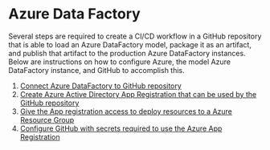 # Azure Data Factory

Several steps are required to create a CI/CD workflow in a GitHub repository that is able to load an Azure DataFactory model, package it as an artifact, and publish that artifact to the production Azure DataFactory instances.  Below are instructions on how to configure Azure, the model Azure DataFactory instance, and GitHub to accomplish this.

1. [Connect Azure DataFactory to GitHub repository](./docs/01-connect-adf-github.md)
2. [Create Azure Active Directory App Registration that can be used by the GitHub repository](./docs/02-configure-app-registration.md)
3. [Give the App registration access to deploy resources to a Azure Resource Group](./docs/03-assign-permissions-to-app-registration.md)
4. [Configure GitHub with secrets required to use the Azure App Registration](./docs/04-configure-github-environments-secrets.md)
